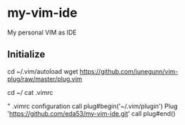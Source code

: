 # my-vim-ide
My personal VIM as IDE

## Initialize
cd ~/.vim/autoload
wget https://github.com/junegunn/vim-plug/raw/master/plug.vim

cd ~/
cat .vimrc

" .vimrc configuration
call plug#begin('~/.vim/plugin')
Plug 'https://github.com/eda53/my-vim-ide.git'
call plug#end()


